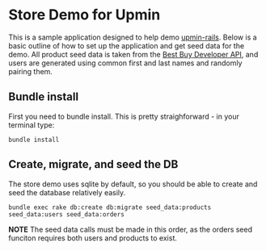 # Store Demo for Upmin

This is a sample application designed to help demo [upmin-rails](https://github.com/upmin/upmin-rails). Below is a basic outline of how to set up the application and get seed data for the demo. All product seed data is taken from the [Best Buy Developer API](https://developer.bestbuy.com/), and users are generated using common first and last names and randomly pairing them.

## Bundle install

First you need to bundle install. This is pretty straighforward - in your terminal type:

```
bundle install
```

## Create, migrate, and seed the DB

The store demo uses sqlite by default, so you should be able to create and seed the database relatively easily.

```
bundle exec rake db:create db:migrate seed_data:products seed_data:users seed_data:orders
```

**NOTE** The seed data calls must be made in this order, as the orders seed funciton requires both users and products to exist.
